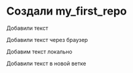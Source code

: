 # Создали my_first_repo

Добавили текст 

Добавили текст через браузер 

Добавим текст локально

Добавили текст в новой ветке

